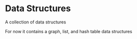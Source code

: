 # Data Structures
A collection of data structures

For now it contains a graph, list, and hash table data structures

